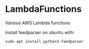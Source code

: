# LambdaFunctions
Various AWS Lambda functions

Install feedparser on ubuntu with:

```sudo apt install python3-feedparser```
